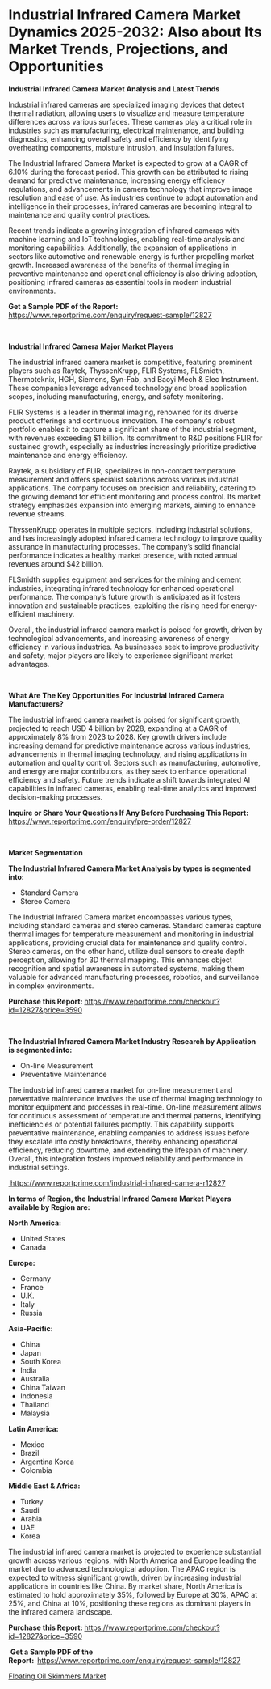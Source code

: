 <p><h1>Industrial Infrared Camera Market Dynamics 2025-2032: Also about Its Market Trends, Projections, and Opportunities</h1></p><p><strong>Industrial Infrared Camera Market Analysis and Latest Trends</strong></p>
<p><p>Industrial infrared cameras are specialized imaging devices that detect thermal radiation, allowing users to visualize and measure temperature differences across various surfaces. These cameras play a critical role in industries such as manufacturing, electrical maintenance, and building diagnostics, enhancing overall safety and efficiency by identifying overheating components, moisture intrusion, and insulation failures.</p><p>The Industrial Infrared Camera Market is expected to grow at a CAGR of 6.10% during the forecast period. This growth can be attributed to rising demand for predictive maintenance, increasing energy efficiency regulations, and advancements in camera technology that improve image resolution and ease of use. As industries continue to adopt automation and intelligence in their processes, infrared cameras are becoming integral to maintenance and quality control practices.</p><p>Recent trends indicate a growing integration of infrared cameras with machine learning and IoT technologies, enabling real-time analysis and monitoring capabilities. Additionally, the expansion of applications in sectors like automotive and renewable energy is further propelling market growth. Increased awareness of the benefits of thermal imaging in preventive maintenance and operational efficiency is also driving adoption, positioning infrared cameras as essential tools in modern industrial environments.</p></p>
<p><strong>Get a Sample PDF of the Report:&nbsp;</strong> <a href="https://www.reportprime.com/enquiry/request-sample/12827?utm_campaign=3497&utm_medium=2&utm_source=Github&utm_content=ia&utm_term=19032025&utm_id=industrial-infrared-camera">https://www.reportprime.com/enquiry/request-sample/12827</a></p>
<p>&nbsp;</p>
<p><strong>Industrial Infrared Camera Major Market Players</strong></p>
<p><p>The industrial infrared camera market is competitive, featuring prominent players such as Raytek, ThyssenKrupp, FLIR Systems, FLSmidth, Thermoteknix, HGH, Siemens, Syn-Fab, and Baoyi Mech & Elec Instrument. These companies leverage advanced technology and broad application scopes, including manufacturing, energy, and safety monitoring.</p><p>FLIR Systems is a leader in thermal imaging, renowned for its diverse product offerings and continuous innovation. The company's robust portfolio enables it to capture a significant share of the industrial segment, with revenues exceeding $1 billion. Its commitment to R&D positions FLIR for sustained growth, especially as industries increasingly prioritize predictive maintenance and energy efficiency.</p><p>Raytek, a subsidiary of FLIR, specializes in non-contact temperature measurement and offers specialist solutions across various industrial applications. The company focuses on precision and reliability, catering to the growing demand for efficient monitoring and process control. Its market strategy emphasizes expansion into emerging markets, aiming to enhance revenue streams.</p><p>ThyssenKrupp operates in multiple sectors, including industrial solutions, and has increasingly adopted infrared camera technology to improve quality assurance in manufacturing processes. The company’s solid financial performance indicates a healthy market presence, with noted annual revenues around $42 billion.</p><p>FLSmidth supplies equipment and services for the mining and cement industries, integrating infrared technology for enhanced operational performance. The company’s future growth is anticipated as it fosters innovation and sustainable practices, exploiting the rising need for energy-efficient machinery.</p><p>Overall, the industrial infrared camera market is poised for growth, driven by technological advancements, and increasing awareness of energy efficiency in various industries. As businesses seek to improve productivity and safety, major players are likely to experience significant market advantages.</p></p>
<p>&nbsp;</p>
<p><strong>What Are The Key Opportunities For Industrial Infrared Camera Manufacturers?</strong></p>
<p><p>The industrial infrared camera market is poised for significant growth, projected to reach USD 4 billion by 2028, expanding at a CAGR of approximately 8% from 2023 to 2028. Key growth drivers include increasing demand for predictive maintenance across various industries, advancements in thermal imaging technology, and rising applications in automation and quality control. Sectors such as manufacturing, automotive, and energy are major contributors, as they seek to enhance operational efficiency and safety. Future trends indicate a shift towards integrated AI capabilities in infrared cameras, enabling real-time analytics and improved decision-making processes.</p></p>
<p><strong>Inquire or Share Your Questions If Any Before Purchasing This Report:</strong> <a href="https://www.reportprime.com/enquiry/pre-order/12827?utm_campaign=3497&utm_medium=2&utm_source=Github&utm_content=ia&utm_term=19032025&utm_id=industrial-infrared-camera">https://www.reportprime.com/enquiry/pre-order/12827</a></p>
<p>&nbsp;</p>
<p><strong>Market Segmentation</strong></p>
<p><strong>The Industrial Infrared Camera Market Analysis by types is segmented into:</strong></p>
<p><ul><li>Standard Camera</li><li>Stereo Camera</li></ul></p>
<p><p>The Industrial Infrared Camera market encompasses various types, including standard cameras and stereo cameras. Standard cameras capture thermal images for temperature measurement and monitoring in industrial applications, providing crucial data for maintenance and quality control. Stereo cameras, on the other hand, utilize dual sensors to create depth perception, allowing for 3D thermal mapping. This enhances object recognition and spatial awareness in automated systems, making them valuable for advanced manufacturing processes, robotics, and surveillance in complex environments.</p></p>
<p><strong>Purchase this Report:&nbsp;</strong><a href="https://www.reportprime.com/checkout?id=12827&price=3590&utm_campaign=3497&utm_medium=2&utm_source=Github&utm_content=ia&utm_term=19032025&utm_id=industrial-infrared-camera">https://www.reportprime.com/checkout?id=12827&price=3590</a></p>
<p>&nbsp;</p>
<p><strong>The Industrial Infrared Camera Market Industry Research by Application is segmented into:</strong></p>
<p><ul><li>On-line Measurement</li><li>Preventative Maintenance</li></ul></p>
<p><p>The industrial infrared camera market for on-line measurement and preventative maintenance involves the use of thermal imaging technology to monitor equipment and processes in real-time. On-line measurement allows for continuous assessment of temperature and thermal patterns, identifying inefficiencies or potential failures promptly. This capability supports preventative maintenance, enabling companies to address issues before they escalate into costly breakdowns, thereby enhancing operational efficiency, reducing downtime, and extending the lifespan of machinery. Overall, this integration fosters improved reliability and performance in industrial settings.</p></p>
<p><a href="https://www.reportprime.com/industrial-infrared-camera-r12827?utm_campaign=3497&utm_medium=2&utm_source=Github&utm_content=ia&utm_term=19032025&utm_id=industrial-infrared-camera">&nbsp;https://www.reportprime.com/industrial-infrared-camera-r12827</a></p>
<p><strong>In terms of Region, the Industrial Infrared Camera Market Players available by Region are:</strong></p>
<p>
    <p> <strong> North America: </strong>
        <ul>
            <li>United States</li>
            <li>Canada</li>
        </ul>
        </p> 
    <p> <strong> Europe: </strong>
        <ul>
            <li>Germany</li>
            <li>France</li>
            <li>U.K.</li>
            <li>Italy</li>
            <li>Russia</li>
        </ul>
        </p> 
    <p> <strong> Asia-Pacific: </strong>
        <ul>
            <li>China</li>
            <li>Japan</li>
            <li>South Korea</li>
            <li>India</li>
            <li>Australia</li>
            <li>China Taiwan</li>
            <li>Indonesia</li>
            <li>Thailand</li>
            <li>Malaysia</li>
        </ul>
        </p> 
    <p> <strong> Latin America: </strong>
        <ul>
            <li>Mexico</li>
            <li>Brazil</li>
            <li>Argentina Korea</li>
            <li>Colombia</li>
        </ul>
        </p> 
    <p> <strong> Middle East & Africa: </strong>
        <ul>
            <li>Turkey</li>
            <li>Saudi</li>
            <li>Arabia</li>
            <li>UAE</li>
            <li>Korea</li>
        </ul>
    </p>
    </p>
<p><p>The industrial infrared camera market is projected to experience substantial growth across various regions, with North America and Europe leading the market due to advanced technological adoption. The APAC region is expected to witness significant growth, driven by increasing industrial applications in countries like China. By market share, North America is estimated to hold approximately 35%, followed by Europe at 30%, APAC at 25%, and China at 10%, positioning these regions as dominant players in the infrared camera landscape.</p></p>
<p><strong>Purchase this Report: </strong><a href="https://www.reportprime.com/checkout?id=12827&price=3590&utm_campaign=3497&utm_medium=2&utm_source=Github&utm_content=ia&utm_term=19032025&utm_id=industrial-infrared-camera">https://www.reportprime.com/checkout?id=12827&price=3590</a></p>
<p>&nbsp;<strong>Get a Sample PDF of the Report:&nbsp;&nbsp;</strong><a href="https://www.reportprime.com/enquiry/request-sample/12827?utm_campaign=3497&utm_medium=2&utm_source=Github&utm_content=ia&utm_term=19032025&utm_id=industrial-infrared-camera">https://www.reportprime.com/enquiry/request-sample/12827</a></p>
<p><strong></strong></p>
<p><p><a href="https://github.com/ziogaskangui96/Market-Research-Report-List-1/blob/main/floating-oil-skimmers-market.md?utm_campaign=3497&utm_medium=2&utm_source=Github&utm_content=ia&utm_term=19032025&utm_id=industrial-infrared-camera">Floating Oil Skimmers Market</a></p></p>